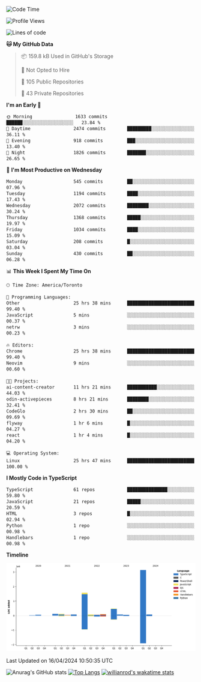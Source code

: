 <!--START_SECTION:waka-->
![Code Time](http://img.shields.io/badge/Code%20Time-1%2C429%20hrs%2018%20mins-blue)

![Profile Views](http://img.shields.io/badge/Profile%20Views-0-blue)

![Lines of code](https://img.shields.io/badge/From%20Hello%20World%20I%27ve%20Written-6.0%20million%20lines%20of%20code-blue)

**🐱 My GitHub Data** 

> 📦 159.8 kB Used in GitHub's Storage 
 > 
> 🚫 Not Opted to Hire
 > 
> 📜 105 Public Repositories 
 > 
> 🔑 43 Private Repositories 
 > 
**I'm an Early 🐤** 

```text
🌞 Morning                1633 commits        ██████░░░░░░░░░░░░░░░░░░░   23.84 % 
🌆 Daytime                2474 commits        █████████░░░░░░░░░░░░░░░░   36.11 % 
🌃 Evening                918 commits         ███░░░░░░░░░░░░░░░░░░░░░░   13.40 % 
🌙 Night                  1826 commits        ███████░░░░░░░░░░░░░░░░░░   26.65 % 
```
📅 **I'm Most Productive on Wednesday** 

```text
Monday                   545 commits         ██░░░░░░░░░░░░░░░░░░░░░░░   07.96 % 
Tuesday                  1194 commits        ████░░░░░░░░░░░░░░░░░░░░░   17.43 % 
Wednesday                2072 commits        ████████░░░░░░░░░░░░░░░░░   30.24 % 
Thursday                 1368 commits        █████░░░░░░░░░░░░░░░░░░░░   19.97 % 
Friday                   1034 commits        ████░░░░░░░░░░░░░░░░░░░░░   15.09 % 
Saturday                 208 commits         █░░░░░░░░░░░░░░░░░░░░░░░░   03.04 % 
Sunday                   430 commits         ██░░░░░░░░░░░░░░░░░░░░░░░   06.28 % 
```


📊 **This Week I Spent My Time On** 

```text
🕑︎ Time Zone: America/Toronto

💬 Programming Languages: 
Other                    25 hrs 38 mins      █████████████████████████   99.40 % 
JavaScript               5 mins              ░░░░░░░░░░░░░░░░░░░░░░░░░   00.37 % 
netrw                    3 mins              ░░░░░░░░░░░░░░░░░░░░░░░░░   00.23 % 

🔥 Editors: 
Chrome                   25 hrs 38 mins      █████████████████████████   99.40 % 
Neovim                   9 mins              ░░░░░░░░░░░░░░░░░░░░░░░░░   00.60 % 

🐱‍💻 Projects: 
ai-content-creator       11 hrs 21 mins      ███████████░░░░░░░░░░░░░░   44.03 % 
odin-activepieces        8 hrs 21 mins       ████████░░░░░░░░░░░░░░░░░   32.41 % 
CodeGlo                  2 hrs 30 mins       ██░░░░░░░░░░░░░░░░░░░░░░░   09.69 % 
flyway                   1 hr 6 mins         █░░░░░░░░░░░░░░░░░░░░░░░░   04.27 % 
react                    1 hr 4 mins         █░░░░░░░░░░░░░░░░░░░░░░░░   04.20 % 

💻 Operating System: 
Linux                    25 hrs 47 mins      █████████████████████████   100.00 % 
```

**I Mostly Code in TypeScript** 

```text
TypeScript               61 repos            ███████████████░░░░░░░░░░   59.80 % 
JavaScript               21 repos            █████░░░░░░░░░░░░░░░░░░░░   20.59 % 
HTML                     3 repos             █░░░░░░░░░░░░░░░░░░░░░░░░   02.94 % 
Python                   1 repo              ░░░░░░░░░░░░░░░░░░░░░░░░░   00.98 % 
Handlebars               1 repo              ░░░░░░░░░░░░░░░░░░░░░░░░░   00.98 % 
```



**Timeline**

![Lines of Code chart](https://raw.githubusercontent.com/wise-introvert/wise-introvert/master/assets/bar_graph.png)


 Last Updated on 16/04/2024 10:50:35 UTC
<!--END_SECTION:waka-->

![Anurag's GitHub stats](https://github-readme-stats.vercel.app/api?username=wise-introvert&count_private=true&show_icons=true)
[![Top Langs](https://github-readme-stats.vercel.app/api/top-langs/?username=wise-introvert&langs_count=10)](https://github.com/anuraghazra/github-readme-stats)
[![willianrod's wakatime stats](https://github-readme-stats.vercel.app/api/wakatime?username=wiseintrovert)](https://github.com/anuraghazra/github-readme-stats)
